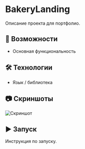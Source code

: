 # BakeryLanding

Описание проекта для портфолио.

## 🚀 Возможности
- Основная функциональность

## 🛠 Технологии
- Язык / библиотека

## 📷 Скриншоты
![Скриншот](screenshot.png)

## ▶️ Запуск
Инструкция по запуску.

